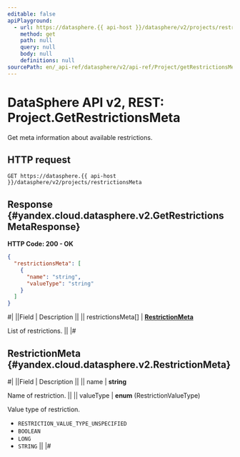 ```yaml
---
editable: false
apiPlayground:
  - url: https://datasphere.{{ api-host }}/datasphere/v2/projects/restrictionsMeta
    method: get
    path: null
    query: null
    body: null
    definitions: null
sourcePath: en/_api-ref/datasphere/v2/api-ref/Project/getRestrictionsMeta.md
---
```


# DataSphere API v2, REST: Project.GetRestrictionsMeta

Get meta information about available restrictions.

## HTTP request

```
GET https://datasphere.{{ api-host }}/datasphere/v2/projects/restrictionsMeta
```

## Response {#yandex.cloud.datasphere.v2.GetRestrictionsMetaResponse}

**HTTP Code: 200 - OK**

```json
{
  "restrictionsMeta": [
    {
      "name": "string",
      "valueType": "string"
    }
  ]
}
```

#|
||Field | Description ||
|| restrictionsMeta[] | **[RestrictionMeta](#yandex.cloud.datasphere.v2.RestrictionMeta)**

List of restrictions. ||
|#

## RestrictionMeta {#yandex.cloud.datasphere.v2.RestrictionMeta}

#|
||Field | Description ||
|| name | **string**

Name of restriction. ||
|| valueType | **enum** (RestrictionValueType)

Value type of restriction.

- `RESTRICTION_VALUE_TYPE_UNSPECIFIED`
- `BOOLEAN`
- `LONG`
- `STRING` ||
|#